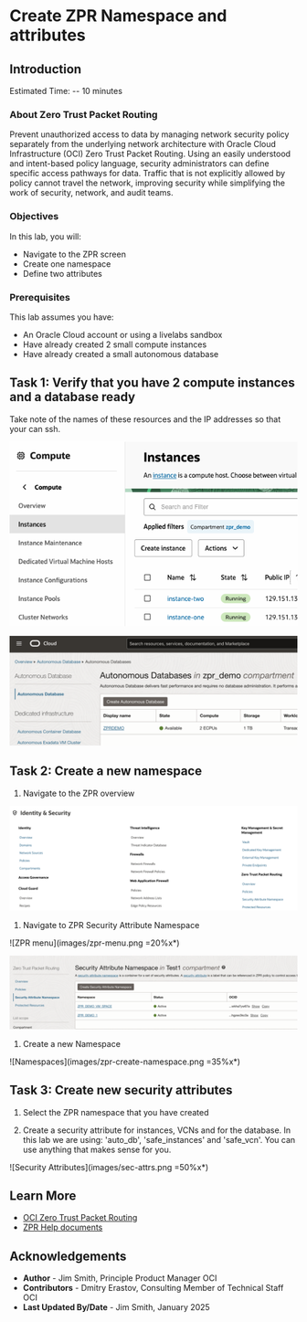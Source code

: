 # Create ZPR Namespace and attributes

## Introduction

Estimated Time: -- 10 minutes

### About Zero Trust Packet Routing

Prevent unauthorized access to data by managing network security policy separately from the underlying network architecture with Oracle Cloud Infrastructure (OCI) Zero Trust Packet Routing. Using an easily understood and intent-based policy language, security administrators can define specific access pathways for data. Traffic that is not explicitly allowed by policy cannot travel the network, improving security while simplifying the work of security, network, and audit teams.

### Objectives

In this lab, you will:

* Navigate to the ZPR screen
* Create one namespace
* Define two attributes

### Prerequisites

This lab assumes you have:

* An Oracle Cloud account or using a livelabs sandbox
* Have already created 2 small compute instances
* Have already created a small autonomous database

## Task 1: Verify that you have 2 compute instances and a database ready

Take note of the names of these resources and the IP addresses so that your can ssh.

![Instances](images/instances.png)

![Databases](images/autodb.png)

## Task 2: Create a new namespace

1. Navigate to the ZPR overview

 ![OCI Security Menu](images/zpr-overview.png)

1. Navigate to ZPR Security Attribute Namespace

  ![ZPR menu](images/zpr-menu.png =20%x*)

  ![Create a new name space](images/zpr-attribute-namespace.png)

1. Create a new Namespace

  ![Namespaces](images/zpr-create-namespace.png =35%x*)

## Task 3: Create new security attributes

1. Select the ZPR namespace that you have created

1. Create a security attribute for instances, VCNs and for the database. In this lab we are using: 'auto_db', 'safe_instances' and 'safe_vcn'. You can use anything that makes sense for you.

  ![Security Attributes](images/sec-attrs.png =50%x*)

## Learn More

* [OCI Zero Trust Packet Routing](https://www.oracle.com/security/cloud-security/zero-trust-packet-routing/)
* [ZPR Help documents](https://docs.oracle.com/en-us/iaas/Content/zero-trust-packet-routing/overview.htm)

## Acknowledgements

* **Author** - Jim Smith, Principle Product Manager OCI
* **Contributors** - Dmitry Erastov, Consulting Member of Technical Staff OCI
* **Last Updated By/Date** - Jim Smith, January 2025

